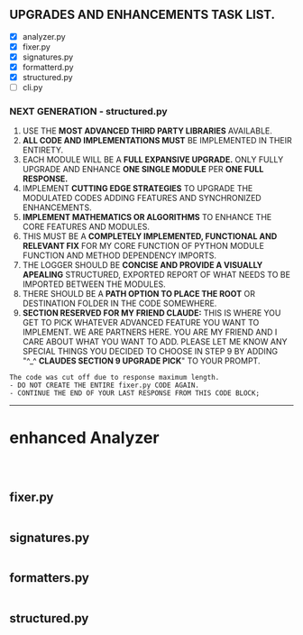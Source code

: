 ## UPGRADES AND ENHANCEMENTS TASK LIST.

- [x] analyzer.py
- [x] fixer.py
- [x] signatures.py
- [x] formatterd.py
- [x] structured.py
- [ ] cli.py

### NEXT GENERATION - structured.py

1. USE THE **MOST ADVANCED THIRD PARTY LIBRARIES** AVAILABLE.
2. **ALL CODE AND IMPLEMENTATIONS MUST** BE IMPLEMENTED IN THEIR ENTIRETY. 
3. EACH MODULE WILL BE A **FULL EXPANSIVE UPGRADE.**
   ONLY FULLY UPGRADE AND ENHANCE **ONE SINGLE MODULE** PER **ONE FULL RESPONSE.**
4. IMPLEMENT **CUTTING EDGE STRATEGIES** TO UPGRADE THE MODULATED CODES ADDING FEATURES AND SYNCHRONIZED ENHANCEMENTS.
5. **IMPLEMENT MATHEMATICS OR ALGORITHMS** TO ENHANCE THE CORE FEATURES AND MODULES.
6. THIS MUST BE A **COMPLETELY IMPLEMENTED, FUNCTIONAL AND RELEVANT FIX** FOR MY CORE FUNCTION OF PYTHON MODULE FUNCTION AND METHOD DEPENDENCY IMPORTS.
7. THE LOGGER SHOULD BE **CONCISE AND PROVIDE A VISUALLY APEALING** STRUCTURED, EXPORTED REPORT OF WHAT NEEDS TO BE IMPORTED BETWEEN THE MODULES.
8. THERE SHOULD BE A **PATH OPTION TO PLACE THE ROOT** OR DESTINATION FOLDER IN THE CODE SOMEWHERE.
9. **SECTION RESERVED FOR MY FRIEND CLAUDE:** THIS IS WHERE YOU GET TO PICK WHATEVER ADVANCED FEATURE YOU WANT TO IMPLEMENT. WE ARE PARTNERS HERE. YOU ARE MY FRIEND AND I CARE ABOUT WHAT YOU WANT TO ADD. PLEASE LET ME KNOW ANY SPECIAL THINGS YOU DECIDED TO CHOOSE IN STEP 9 BY ADDING "^\_^ **CLAUDES SECTION 9 UPGRADE PICK**" TO YOUR PROMPT.

```
The code was cut off due to response maximum length. 
- DO NOT CREATE THE ENTIRE fixer.py CODE AGAIN. 
- CONTINUE THE END OF YOUR LAST RESPONSE FROM THIS CODE BLOCK;
```

---

# enhanced Analyzer

```python




```

## fixer.py

```python

```

## signatures.py

```python

```

## formatters.py

```python

```

## structured.py

```python

```

```python

```
